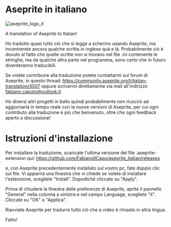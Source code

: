 # Aseprite in italiano
![aseprite_logo_it](https://user-images.githubusercontent.com/42750867/168482089-c49c8181-23c1-4f14-8c48-e6362353f70b.gif)

A translation of Aseprite to Italian!

Ho tradotto quasi tutto ciò che si legge a schermo usando Aseprite, ma incontrerete ancora qualche scritta in inglese quà e là. Probabilmente ciò è dovuto al fatto che quelle scritte non si trovano nel file .ini contenente le stringhe, ma da qualche altra parte nel programma, sono certo che in futuro diventeranno traducibili.

Se volete contribuire alla traduzione potete contattarmi sul forum di Aseprite, in questo thread: https://community.aseprite.org/t/italian-translation/4507
oppure scrivermi direttamente via mail all'indirizzo fabiano.caputo@outlook.it

Ho diversi altri progetti in ballo quindi probabilmente non riuscirò ad aggiornarla in tempo reale con le nuove versioni di Aseprite, per cui ogni contributo alla traduzione è più che benvenuto, oltre che ogni feedback aperto a discussione!

# Istruzioni d'installazione

Per installare la traduzione, scaricate l'ultima versione del file .aseprite-extension
qui: https://github.com/FabianoIlCapo/aseprite_italian/releases

e, con Aseprite precedentemente installato sul vostro pc, fate doppio clic sul file.
Vi apparirà una finestra che vi chiede se volete di installare l'estensione, scegliete "Install".
Dopodiché cliccate su "Apply".

Prima di chiudere la finestra delle preferenze di Aseprite, aprite il pannello "General" nella colonna a sinistra e nel campo Language, scegliete "it".
Cliccate su "OK" o "Applica".

Riavviate Aseprite per tradurre tutto ciò che a video è rimasto in altra lingua.

Fatto!
